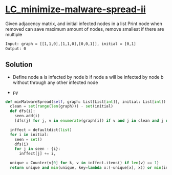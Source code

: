 # [LC_minimize-malware-spread-ii](https://leetcode.com/problems/minimize-malware-spread-ii)

Given adjacency matrix, and initial infected nodes in a list
Print node when removed can save maximum amount of nodes, remove smallest if there are multiple

```txt
Input: graph = [[1,1,0],[1,1,0],[0,0,1]], initial = [0,1]
Output: 0
```

## Solution

* Define node a is infected by node b if node a will be infected by node b without through any other infected node

* py

```py
def minMalwareSpread(self, graph: List[List[int]], initial: List[int]) -> int:
  clean = set(range(len(graph))) - set(initial)
  def dfs(i):
    seen.add(i)
    [dfs(j) for j, v in enumerate(graph[i]) if v and j in clean and j not in seen]

  inffect = defaultdict(list)
  for i in initial:
    seen = set()
    dfs(i)
    for j in seen - {i}:
      inffect[j] += i,

  unique = Counter(v[0] for k, v in inffect.items() if len(v) == 1)
  return unique and min(unique, key=lambda x:(-unique[x], x)) or min(initial)
```
